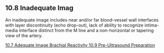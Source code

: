 ## 10.8 Inadequate Imag

An inadequate image includes near and/or far blood-vessel wall interfaces with layer discontinuity (echo drop-out), lack of ability to recognize intima-media interface distinct from the M line and a non-horizontal or tapering view of the artery.


<div class="center">
<div class="btn-group">
  <a href=":pages_path:/manuals/brachial-reactivity/10-07-adequate-image.md" class="btn btn-default">
    <span class="glyphicon glyphicon-chevron-left"></span>
    10.7 Adequate Image
  </a>

  <a href=":pages_path:/manuals/brachial-reactivity" class="btn btn-default">
    <span class="glyphicon glyphicon-chevron-up"></span>
    Brachial Reactivity
  </a>

  <a href=":pages_path:/manuals/brachial-reactivity/10-09-preultrasound-preparation.md" class="btn btn-success">
    10.9 Pre-Ultrasound Preparation
    <span class="glyphicon glyphicon-chevron-right"></span>
  </a>
</div>
</div>
